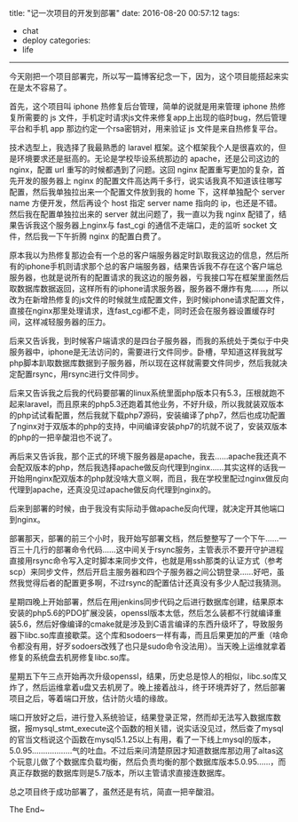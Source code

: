 title: "记一次项目的开发到部署"
date: 2016-08-20 00:57:12
tags:
- chat
- deploy
categories:
- life
---

今天刚把一个项目部署完，所以写一篇博客纪念一下，因为，这个项目能搭起来实在是太不容易了。

首先，这个项目叫 iphone 热修复后台管理，简单的说就是用来管理 iphone 热修复所需要的 js 文件，手机定时请求js文件来修复app上出现的临时bug，然后管理平台和手机 app 那边约定一个rsa密钥对，用来验证 js 文件是来自热修复平台。

技术选型上，我选择了我最熟悉的 laravel 框架。这个框架我个人是很喜欢的，但是环境要求还是挺高的。无论是学校毕设系统那边的 apache，还是公司这边的 nginx，配置 url 重写的时候都遇到了问题。这回 nginx 配置重写更加的复杂，首先开发的服务器上 nginx 的配置文件高达两千多行，说实话我真不知道该往哪写配置，然后我单独拉出来一个配置文件放到我的 home 下，这样单独配个 server name 方便开发，然后再设个 host 指定 server name 指向的 ip，也还是不错。然后我在配置单独拉出来的 server 就出问题了，我一直以为我 nginx 配错了，结果告诉我这个服务器上nginx与 fast_cgi 的通信不走端口，走的监听 socket 文件，然后我一下午折腾 nginx 的配置白费了。

原本我以为热修复那边会有一个总的客户端服务器定时趴取我这边的信息，然后所有的iphone手机则请求那个总的客户端服务器，结果告诉我不存在这个客户端总服务器，也就是说所有的配置请求的我这边的服务器，亏我接口写在框架里面然后取数据库数据返回，这样所有的iphone请求服务器，服务器不爆炸有鬼……，所以改为在新增热修复的js文件的时候就生成配置文件，到时候iphone请求配置文件，直接在nginx那里处理请求，连fast_cgi都不走，同时还会在服务器设置缓存时间，这样减轻服务器的压力。

后来又告诉我，到时候客户端请求的是四台子服务器，而我的系统处于类似于中央服务器中，iphone是无法访问的，需要进行文件同步。卧槽，早知道这样我就写php脚本趴取数据库数据到子服务器，所以现在这样就需要文件同步，然后我就决定配置rsync，用rsync进行文件同步。

后来又告诉我之后我的代码要部署的linux系统里面php版本只有5.3，压根就跑不起来laravel，而且原来的php5.3还跑着其他业务，不好升级，所以我就装双版本的php试试看配置，然后我就下载php7源码，安装编译了php7，然后也成功配置了nginx对于双版本的php的支持，中间编译安装php7的坑就不说了，安装双版本的php的一把辛酸泪也不说了。

再后来又告诉我，那个正式的环境下服务器是apache，我去……apache我还真不会配双版本的php，然后我选择apache做反向代理到nginx……其实这样的话我一开始用nginx配双版本的php就没啥大意义啊，而且，我在学校里配过nginx做反向代理到apache，还真没见过apache做反向代理到nginx的。

后来到部署的时候，由于我没有实际动手做apache反向代理，就决定开其他端口到nginx。

部署那天，部署的前三个小时，我开始写部署文档，然后整整写了一个下午……一百三十几行的部署命令代码……这中间关于rsync服务，主管表示不要开守护进程直接用rsync命令写入定时脚本来同步文件，也就是用ssh那类的认证方式（参考scp）来同步文件，然后开启主服务器和四个子服务器之间公钥登录……好吧，虽然我觉得后者的配置更多啊，不过rsync的配置估计还真没有多少人配过我猜测。

星期四晚上开始部署，然后在用jenkins同步代码之后进行数据库创建，结果原本安装的php5.6的PDO扩展没装，openssl版本太低，然后怎么装都不行就编译重装5.6，然后好像编译的cmake就是涉及到C语言编译的东西升级坏了，导致服务器下libc.so库直接歇菜。这个库和sodoers一样有毒，而且后果更加的严重（啥命令都没有用，好歹sodoers改残了也只是sudo命令没法用）。当天晚上运维就拿着修复的系统盘去机房修复libc.so库。

星期五下午三点开始再次升级openssl，结果，历史总是惊人的相似，libc.so库又炸了，然后运维拿着u盘又去机房了。晚上接着战斗，终于环境弄好了，然后部署项目之后，等着端口开放，估计防火墙的缘故。

端口开放好之后，进行登入系统验证，结果登录正常，然而却无法写入数据库数据，报mysql_stmt_execute这个函数的相关错，说实话没见过，然后查了mysql的官当文档说这个函数在mysql5.1.25以上有用，看了一下线上mysql的版本，5.0.95………………气的吐血。不过后来问清楚原因才知道数据库那边用了altas这个玩意儿做了个数据库负载均衡，然后负责均衡的那个数据库版本5.0.95……，而真正存数据的数据库则是5.7版本，所以主管请求直接连数据库。

总之项目终于成功部署了，虽然还是有坑，简直一把辛酸泪。

The End~
